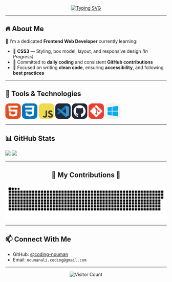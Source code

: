 <!-- Typing Animation Banner -->
<div align="center">
  <a href="https://git.io/typing-svg">
  <a href="https://git.io/typing-svg"><img src="https://readme-typing-svg.demolab.com?font=Fira+Code&pause=1000&color=62F729&background=24975C00&center=true&width=435&lines=%E2%82%8A+%CB%9A%E2%82%8A+%E2%9A%9CNouman+Coding%E2%9A%9C+%CB%9A+%E2%82%8A%CB%9A;%E2%8B%86%EF%BD%A1%EF%BE%9F%E2%98%81%EF%B8%8E%EF%BD%A1Software+Engineer%E2%8B%86%EF%BD%A1%E2%98%81%EF%B8%8E%EF%BD%A1%E2%8B%86;%E2%96%91%E2%96%92%E2%96%93Frontend+Developer%E2%96%93%E2%96%92%E2%96%91" alt="Typing SVG" />
  </a>
</div>

---

## 🔥 About Me

🎯 I'm a dedicated **Frontend Web Developer** currently learning:

- 🚧 **CSS3** — Styling, box model, layout, and responsive design *(In Progress)*  
- 📁 Committed to **daily coding** and consistent **GitHub contributions**  
- 🌱 Focused on writing **clean code**, ensuring **accessibility**, and following **best practices**

---

## 🧰 Tools & Technologies

<p>
  <img src="HTML.svg" width="48" alt="HTML">
  <img src="CSS.svg" width="48" alt="CSS">
  <img src="JavaScript.svg" width="48" alt="JavaScript">
   <img src="VSCode-Dark.svg" width="48" alt="GitHub">
  <img src="Github-Dark.svg" width="48" alt="GitHub">
  <img src="Git.svg" width="48" alt="Git">
  <img src="Windows-Light.svg" width="48" alt="Windows">

</p>

---

## 📊 GitHub Stats

<div>
<img height="190em" src="https://github-profile-summary-cards.vercel.app/api/cards/stats?username=coding-nouman&theme=tokyonight&v=2"/>  
<img src="https://github-profile-summary-cards.vercel.app/api/cards/productive-time?username=coding-nouman&theme=tokyonight&utcOffset=+5" />
</div>

---

<div align="center">
  <h2>🐍 My Contributions 🐍</h2>
  
![snake gif](https://github.com/coding-nouman/coding-nouman/blob/output/github-snake-dark.svg)  
  
</div>

---

## 📫 Connect With Me

- GitHub: [@coding-nouman](https://github.com/coding-nouman)  
- Email: `noumanali.coding@gmail.com`

---

<div align="center">
  <img src="https://api.visitorbadge.io/api/visitors?path=https%3A%2F%2Fgithub.com%2Fcoding-nouman%2F&countColor=%23263759" alt="Visitor Count"/>
</div>
